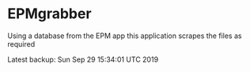 # EPMgrabber
Using a database from the EPM app this application scrapes the files as required


Latest backup: Sun Sep 29 15:34:01 UTC 2019
